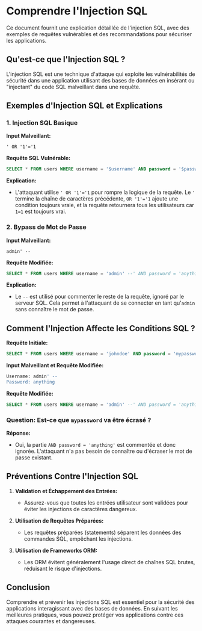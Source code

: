 # Comprendre l'Injection SQL

Ce document fournit une explication détaillée de l'injection SQL, avec des exemples de requêtes vulnérables et des recommandations pour sécuriser les applications.

## Qu'est-ce que l'Injection SQL ?

L'injection SQL est une technique d'attaque qui exploite les vulnérabilités de sécurité dans une application utilisant des bases de données en insérant ou "injectant" du code SQL malveillant dans une requête.

## Exemples d'Injection SQL et Explications

### 1. Injection SQL Basique

**Input Malveillant:**
```
' OR '1'='1
```

**Requête SQL Vulnérable:**
```sql
SELECT * FROM users WHERE username = '$username' AND password = '$password';
```

**Explication:**
- L'attaquant utilise `' OR '1'='1` pour rompre la logique de la requête. Le `'` termine la chaîne de caractères précédente, `OR '1'='1` ajoute une condition toujours vraie, et la requête retournera tous les utilisateurs car `1=1` est toujours vrai.

### 2. Bypass de Mot de Passe

**Input Malveillant:**
```
admin' --
```

**Requête Modifiée:**
```sql
SELECT * FROM users WHERE username = 'admin' --' AND password = 'anything';
```

**Explication:**
- Le `--` est utilisé pour commenter le reste de la requête, ignoré par le serveur SQL. Cela permet à l'attaquant de se connecter en tant qu'`admin` sans connaître le mot de passe.

## Comment l'Injection Affecte les Conditions SQL ?

**Requête Initiale:**
```sql
SELECT * FROM users WHERE username = 'johndoe' AND password = 'mypassword';
```

**Input Malveillant et Requête Modifiée:**
```sql
Username: admin' --
Password: anything
```

**Requête Modifiée:**
```sql
SELECT * FROM users WHERE username = 'admin' --' AND password = 'anything';
```

### Question: Est-ce que `mypassword` va être écrasé ?

**Réponse:**
- Oui, la partie `AND password = 'anything'` est commentée et donc ignorée. L'attaquant n'a pas besoin de connaître ou d'écraser le mot de passe existant.

## Préventions Contre l'Injection SQL

1. **Validation et Échappement des Entrées:**
   - Assurez-vous que toutes les entrées utilisateur sont validées pour éviter les injections de caractères dangereux.

2. **Utilisation de Requêtes Préparées:**
   - Les requêtes préparées (statements) séparent les données des commandes SQL, empêchant les injections.

3. **Utilisation de Frameworks ORM:**
   - Les ORM évitent généralement l'usage direct de chaînes SQL brutes, réduisant le risque d'injections.

## Conclusion

Comprendre et prévenir les injections SQL est essentiel pour la sécurité des applications interagissant avec des bases de données. En suivant les meilleures pratiques, vous pouvez protéger vos applications contre ces attaques courantes et dangereuses.
